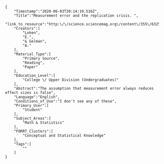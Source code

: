 
    {
        "Timestamp":"2020-06-03T20:14:19.516Z",
        "Title":"Measurement error and the replication crisis. ",
        "link_to_resource":"http:\/\/science.sciencemag.org\/content\/355\/6325\/584",
        "Creators":[
            "Loken",
            "E.",
            "& Gelman",
            "A."
        ],
        "Material_Type":[
            "Primary Source",
            "Reading",
            "Paper"
        ],
        "Education_Level":[
            "College \/ Upper Division (Undergraduates)"
        ],
        "Abstract":"The assumption that measurement error always reduces effect sizes is false",
        "Language":"English",
        "Conditions_of_Use":"I don't see any of these",
        "Primary_User":[
            "Student"
        ],
        "Subject_Areas":[
            "Math & Statistics"
        ],
        "FORRT_Clusters":[
            "Conceptual and Statistical Knowledge"
        ],
        "Tags":[
            ""
        ]
    }
